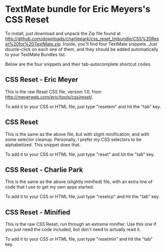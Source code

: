 # TextMate bundle for Eric Meyers's CSS Reset

To install, just download and unpack the Zip file found at http://github.com/downloads/charliepark/css_reset_tmbundle/CSS%20Reset%20for%20TextMate.zip. Inside, you'll find four TextMate snippets. Just dounle-click on each one of them, and they should be added automatically to your TextMate Bundles list.

Below are the four snippets and their tab-autocomplete shortcut codes.


## CSS Reset - Eric Meyer

This is the raw Reset CSS file, version 1.0, from http://meyerweb.com/eric/tools/css/reset/.

To add it to your CSS or HTML file, just type "resetem" and hit the "tab" key.


## CSS Reset

This is the same as the above file, but with slight minification, and with some selector cleanup. Personally, I prefer my CSS selectors to be alphabetized. This snippet does that.

To add it to your CSS or HTML file, just type "reset" and hit the "tab" key.


## CSS Reset - Charlie Park

This is the same as the above (slightly minified) file, with an extra line of code that I use to get my own apps started.

To add it to your CSS or HTML file, just type "resetcp" and hit the "tab" key.


## CSS Reset - Minified

This is the raw CSS Reset, run through an extreme minifier. Use this one if you just need the code included, but don't need to actually read it.

To add it to your CSS or HTML file, just type "resetmin" and hit the "tab" key.